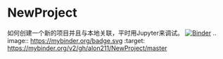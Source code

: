 # NewProject
如何创建一个新的项目并且与本地关联，平时用Jupyter来调试。
[![Binder](https://mybinder.org/badge.svg)](https://mybinder.org/v2/gh/alon211/NewProject/master)
.. image:: https://mybinder.org/badge.svg :target: https://mybinder.org/v2/gh/alon211/NewProject/master
